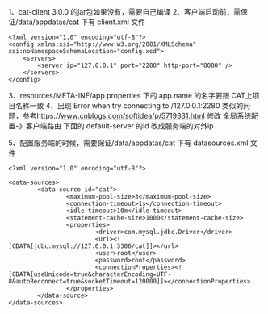1、cat-client 3.0.0 的jar包如果没有，需要自己编译
2、客户端启动前，需保证/data/appdatas/cat 下有 client.xml 文件
```
<?xml version="1.0" encoding="utf-8"?>
<config xmlns:xsi="http://www.w3.org/2001/XMLSchema" xsi:noNamespaceSchemaLocation="config.xsd">
    <servers>
        <server ip="127.0.0.1" port="2280" http-port="8080" />
    </servers>
</config>
```
3、resources/META-INF/app.properties 下的 app.name 的名字要跟 CAT上项目名称一致
4、出现 Error when try connecting to /127.0.0.1:2280 类似的问题，参考https://www.cnblogs.com/softidea/p/5719331.html
 修改 全局系统配置-》客户端路由 下面的 default-server 的id 改成服务端的对外ip

5、配置服务端的时候，需要保证/data/appdatas/cat 下有 datasources.xml 文件
```
<?xml version="1.0" encoding="utf-8"?>

<data-sources>
        <data-source id="cat">
                <maximum-pool-size>3</maximum-pool-size>
                <connection-timeout>1s</connection-timeout>
                <idle-timeout>10m</idle-timeout>
                <statement-cache-size>1000</statement-cache-size>
                <properties>
                        <driver>com.mysql.jdbc.Driver</driver>
                        <url><![CDATA[jdbc:mysql://127.0.0.1:3306/cat]]></url>
                        <user>root</user>
                        <password>root</password>
                        <connectionProperties><![CDATA[useUnicode=true&characterEncoding=UTF-8&autoReconnect=true&socketTimeout=120000]]></connectionProperties>
                </properties>
        </data-source>
</data-sources>
```
